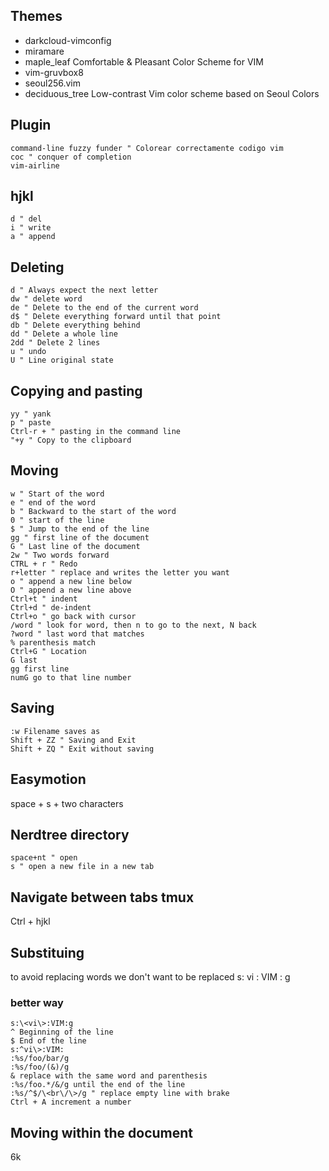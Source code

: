 ## Themes
- darkcloud-vimconfig
- miramare
- maple_leaf Comfortable & Pleasant Color Scheme for VIM
- vim-gruvbox8
- seoul256.vim
- deciduous_tree Low-contrast Vim color scheme based on Seoul Colors


## Plugin
```vim
command-line fuzzy funder " Colorear correctamente codigo vim
coc " conquer of completion
vim-airline
```
## hjkl
```vim
d " del
i " write
a " append
```
## Deleting
```vim
d " Always expect the next letter
dw " delete word
de " Delete to the end of the current word
d$ " Delete everything forward until that point
db " Delete everything behind
dd " Delete a whole line
2dd " Delete 2 lines
u " undo
U " Line original state
```
## Copying and pasting
```vim
yy " yank
p " paste
Ctrl-r + " pasting in the command line
"+y " Copy to the clipboard
```
## Moving
```vim
w " Start of the word
e " end of the word
b " Backward to the start of the word
0 " start of the line
$ " Jump to the end of the line
gg " first line of the document
G " Last line of the document
2w " Two words forward
CTRL + r " Redo
r+letter " replace and writes the letter you want
o " append a new line below
O " append a new line above
Ctrl+t " indent
Ctrl+d " de-indent
Ctrl+o " go back with cursor
/word " look for word, then n to go to the next, N back
?word " last word that matches
% parenthesis match
Ctrl+G " Location
G last
gg first line
numG go to that line number
```
## Saving
```vim
:w Filename saves as
Shift + ZZ " Saving and Exit
Shift + ZQ " Exit without saving
```
## Easymotion
space + s + two characters 

## Nerdtree directory
```vim
space+nt " open
s " open a new file in a new tab
```
## Navigate between tabs tmux
Ctrl + hjkl

## Substituing
to avoid replacing words we don't want to be replaced
s: vi : VIM : g 

### better way
```vim
s:\<vi\>:VIM:g
^ Beginning of the line
$ End of the line
s:^vi\>:VIM:
:%s/foo/bar/g
:%s/foo/(&)/g
& replace with the same word and parenthesis
:%s/foo.*/&/g until the end of the line
:%s/^$/\<br\/\>/g " replace empty line with brake
Ctrl + A increment a number
```
## Moving within the document 
6k

